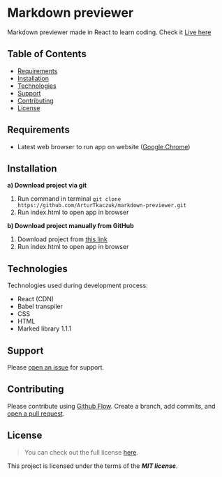 # Markdown previewer

Markdown previewer made in React to learn coding. Check it [Live here](https://markdown-previewer-at.netlify.app)

## Table of Contents

- [Requirements](#requirements)
- [Installation](#installation)
- [Technologies](#technologies)
- [Support](#support)
- [Contributing](#contributing)
- [License](#license)

## Requirements

- Latest web browser to run app on website ([Google Chrome](https://www.google.com/intl/en_en/chrome/))

## Installation

**a) Download project via git**

1. Run command in terminal `git clone https://github.com/ArturTkaczuk/markdown-previewer.git`
2. Run index.html to open app in browser

**b) Download project manually from GitHub**

1. Download project from [this link](https://github.com/ArturTkaczuk/markdown-previewer/archive/refs/heads/main.zip)
2. Run index.html to open app in browser

## Technologies

Technologies used during development process:

- React (CDN)
- Babel transpiler
- CSS
- HTML
- Marked library 1.1.1

## Support

Please [open an issue](https://github.com/ArturTkaczuk/markdown-previewer/issues) for support.

## Contributing

Please contribute using [Github Flow](https://guides.github.com/introduction/flow/). Create a branch, add commits, and [open a pull request](https://github.com/ArturTkaczuk/markdown-previewer/compare).

## License
>You can check out the full license [here](https://github.com/ArturTkaczuk/markdown-previewer/blob/main/LICENSE).

This project is licensed under the terms of the ***MIT license***.
